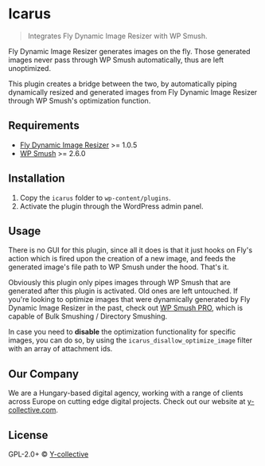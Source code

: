# Icarus

> Integrates Fly Dynamic Image Resizer with WP Smush.

Fly Dynamic Image Resizer generates images on the fly. Those generated images never pass through WP Smush automatically, thus are left unoptimized.

This plugin creates a bridge between the two, by automatically piping dynamically resized and generated images from Fly Dynamic Image Resizer through WP Smush's optimization function.


## Requirements

* [Fly Dynamic Image Resizer](https://wordpress.org/plugins/fly-dynamic-image-resizer/) >= 1.0.5
* [WP Smush](https://wordpress.org/plugins/wp-smushit/) >= 2.6.0


## Installation
1. Copy the `icarus` folder to `wp-content/plugins`.
2. Activate the plugin through the WordPress admin panel.


## Usage

There is no GUI for this plugin, since all it does is that it just hooks on Fly's action which is fired upon the creation of a new image, and feeds the generated image's file path to WP Smush under the hood. That's it.

Obviously this plugin only pipes images through WP Smush that are generated after this plugin is activated. Old ones are left untouched. If you're looking to optimize images that were dynamically generated by Fly Dynamic Image Resizer in the past, check out [WP Smush PRO](https://premium.wpmudev.org/project/wp-smush-pro/), which is capable of Bulk Smushing / Directory Smushing.

In case you need to **disable** the optimization functionality for specific images, you can do so, by using the `icarus_disallow_optimize_image` filter with an array of attachment ids.


## Our Company

We are a Hungary-based digital agency, working with a range of clients across Europe on cutting edge digital projects. Check out our website at [y-collective.com](http://y-collective.com).


## License
GPL-2.0+ © [Y-collective](http://y-collective.com)
